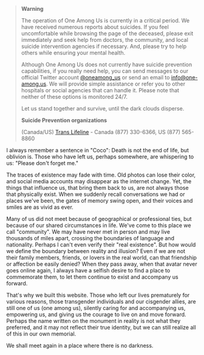 > **Warning**  
> 
> The operation of One Among Us is currently in a critical period. We have received numerous reports about suicides. If you feel uncomfortable while browsing the page of the deceased, please exit immediately and seek help from doctors, the community, and local suicide intervention agencies if necessary. And, please try to help others while ensuring your mental health.  
> 
> Although One Among Us does not currently have suicide prevention capabilities, if you really need help, you can send messages to our official Twitter account [@oneamong_us](https://twitter.com/oneamong_us) or send an email to [info@one-among.us](mailto:info@one-among.us). We will provide simple assistance or refer you to other hospitals or social agencies that can handle it. Please note that neither of these options is monitored 24/7.  
> 
> Let us stand together and survive, until the dark clouds disperse.  
> 
> **Suicide Prevention organizations**  
>  
> (Canada/US) [Trans Lifeline](https://translifeline.org/) - Canada (877) 330-6366, US (877) 565-8860  

I always remember a sentence in "Coco": Death is not the end of life, but oblivion is. Those who have left us, perhaps somewhere, are whispering to us: "Please don't forget me."    

The traces of existence may fade with time. Old photos can lose their color, and social media accounts may disappear as the internet change. Yet, the things that influence us, that bring them back to us, are not always those that physically exist. When we suddenly recall conversations we had or places we've been, the gates of memory swing open, and their voices and smiles are as vivid as ever.  

Many of us did not meet because of geographical or professional ties, but because of our shared circumstances in life. We've come to this place we call "community".
We may have never met in person and may live thousands of miles apart, crossing the boundaries of language and nationality.
Perhaps I can't even verify their "real existence". But how would we define the boundary between reality and illusion?
Even if we are not their family members, friends, or lovers in the real world, can that friendship or affection be easily denied?
When they pass away, when that avatar never goes online again, I always have a selfish desire to find a place to commemorate them, to let them continue to exist and accompany us forward.  

That's why we built this website. Those who left our lives prematurely for various reasons, those transgender individuals and our cisgender allies, are still one of us (one among us), silently caring for and accompanying us, empowering us, and giving us the courage to live on and move forward.
Perhaps the name written on the monument in reality is not what they preferred, and it may not reflect their true identity, but we can still realize all of this in our own memorial.  

We shall meet again in a place where there is no darkness.